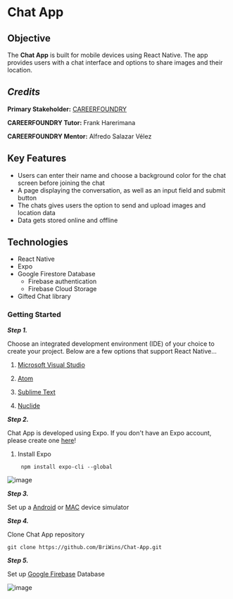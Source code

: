 # Chat App

## Objective

The **Chat App** is built for mobile devices using React Native. The app provides users with a chat interface and options to share images and their location.

## **_Credits_**

**Primary Stakeholder:** [CAREERFOUNDRY](https://careerfoundry.com/)

**CAREERFOUNDRY Tutor:** Frank Harerimana

**CAREERFOUNDRY Mentor:** Alfredo Salazar Vélez

## Key Features

- Users can enter their name and choose a background color for the chat screen before joining the chat 
- A page displaying the conversation, as well as an input field and submit button
- The chats gives users the option to send and upload images and location data
- Data gets stored online and offline

## Technologies

- React Native 
- Expo 
- Google Firestore Database
  - Firebase authentication
  - Firebase Cloud Storage
- Gifted Chat library


### Getting Started

***Step 1.***

Choose an integrated development environment (IDE) of your choice to create your project. Below are a few options that support React Native...

1. [Microsoft Visual Studio](https://visualstudio.microsoft.com/)

2. [Atom](https://atom.io/)

3. [Sublime Text](https://www.sublimetext.com/)

4. [Nuclide](https://nuclide.io/)


***Step 2.***

Chat App is developed using Expo. If you don't have an Expo account, please create one [here](https://expo.dev/)!

1. Install Expo 

        npm install expo-cli --global
        
![image](https://user-images.githubusercontent.com/95152254/185162036-2fc904be-bf13-4d12-b6e2-e26ecfc56037.png)

***Step 3.***

Set up a [Android](https://developer.android.com/studio) or [MAC](https://developer.apple.com/xcode/) device simulator

***Step 4.***

Clone Chat App repository

    git clone https://github.com/BriWins/Chat-App.git
    
***Step 5.***

Set up [Google Firebase](https://firebase.google.com/) Database

![image](https://user-images.githubusercontent.com/95152254/185170136-e9026f91-1f5a-47be-9726-1b6da1786381.png)

